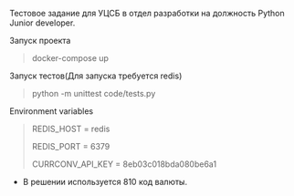 Тестовое задание для УЦСБ в отдел разработки на должность Python Junior developer.

Запуск проекта
> docker-compose up

Запуск тестов(Для запуска требуется redis)
> python -m unittest code/tests.py

Environment variables
> REDIS_HOST = redis
> 
> REDIS_PORT = 6379
> 
> CURRCONV_API_KEY = 8eb03c018bda080be6a1
>
* В решении используется 810 код валюты.